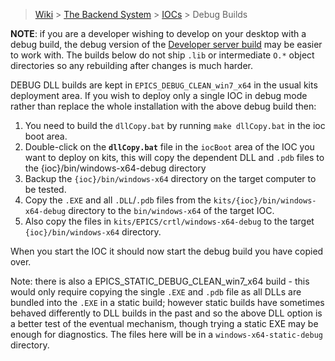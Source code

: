 > [Wiki](Home) > [The Backend System](The-Backend-System) > [IOCs](IOCs) > Debug Builds

**NOTE**: if you are a developer wishing to develop on your desktop with a debug build, the debug version of the [Developer server build](Developer-Server-Build) may be easier to work with. The builds below do not ship `.lib` or intermediate `O.*` object directories so any rebuilding after changes is much harder.

DEBUG DLL builds are kept in `EPICS_DEBUG_CLEAN_win7_x64` in the usual kits deployment area. If you wish to deploy only a single IOC in debug mode rather than replace the whole installation with the above debug build then:
1. You need to build the `dllCopy.bat` by running ```make dllCopy.bat``` in the ioc boot area.
1. Double-click on the **`dllCopy.bat`** file in the `iocBoot` area of the IOC you want to deploy on kits, this will copy the dependent DLL and `.pdb` files to the {ioc}/bin/windows-x64-debug directory
1. Backup the `{ioc}/bin/windows-x64` directory on the target computer to be tested.
1. Copy the `.EXE` and all `.DLL`/`.pdb` files from the `kits/{ioc}/bin/windows-x64-debug` directory to the `bin/windows-x64` of the target IOC.
1. Also copy the files in `kits/EPICS/crtl/windows-x64-debug` to the target `{ioc}/bin/windows-x64` directory.

When you start the IOC it should now start the debug build you have copied over.  

Note: there is also a EPICS_STATIC_DEBUG_CLEAN_win7_x64 build - this would only require copying the single `.EXE` and `.pdb` file as all DLLs are bundled into the `.EXE` in a static build; however static builds have sometimes behaved differently to DLL builds in the past and so the above DLL option is a better test of the eventual mechanism, though trying a static EXE may be enough for diagnostics. The files here will be in a `windows-x64-static-debug` directory.
